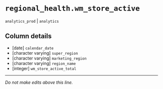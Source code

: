 # `regional_health.wm_store_active`
`analytics_prod` | `analytics`

## Column details
* [date]      `calendar_date`
* [character varying] `super_region`
* [character varying] `marketing_region`
* [character varying] `region_name`
* [integer]   `wm_store_active_total`

-------------------------------------------------------------------------------
*Do not make edits above this line.*
